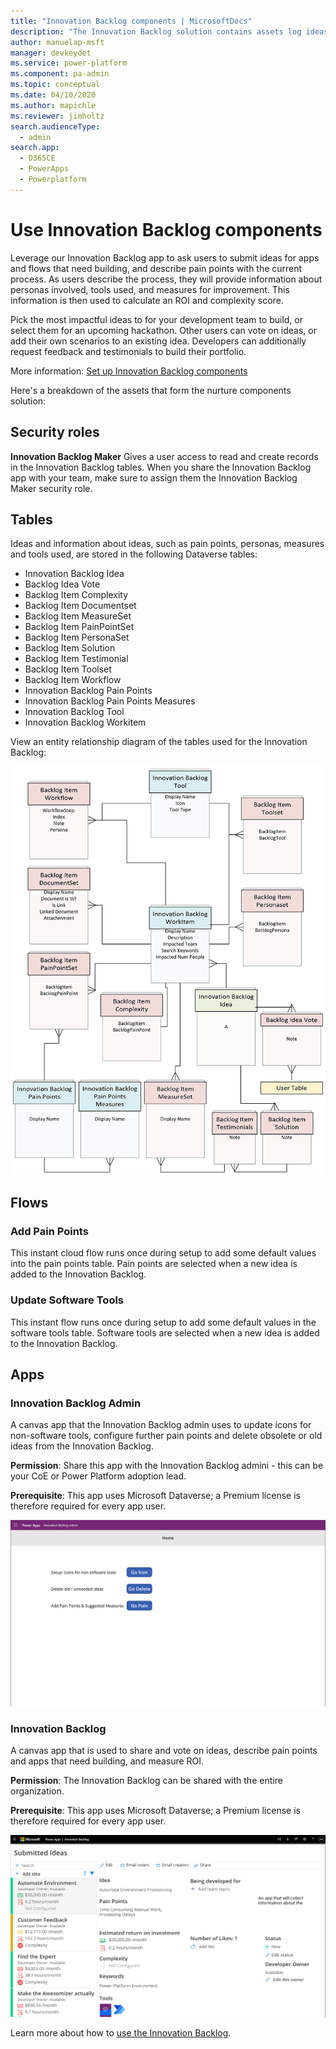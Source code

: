 ```yaml
---
title: "Innovation Backlog components | MicrosoftDocs"
description: "The Innovation Backlog solution contains assets log ideas and perform business value assessments."
author: manuelap-msft
manager: devkeydet
ms.service: power-platform
ms.component: pa-admin
ms.topic: conceptual
ms.date: 04/10/2020
ms.author: mapichle
ms.reviewer: jimholtz
search.audienceType: 
  - admin
search.app: 
  - D365CE
  - PowerApps
  - Powerplatform
---
```

# Use Innovation Backlog components

Leverage our Innovation Backlog app to ask users to submit ideas for apps and flows that need building, and describe pain points with the current process. As users describe the process, they will provide information about personas involved, tools used, and measures for improvement. This information is then used to calculate an ROI and complexity score.

Pick the most impactful ideas to for your development team to build, or select them for an upcoming hackathon. Other users can vote on ideas, or add their own scenarios to an existing idea. Developers can additionally request feedback and testimonials to build their portfolio.

More information: [Set up Innovation Backlog components](#setup-innovationbacklog.md)

Here's a breakdown of the assets that form the nurture components solution:

## Security roles

**Innovation Backlog Maker** Gives a user access to read and create records in the Innovation Backlog tables. When you share the Innovation Backlog app with your team, make sure to assign them the Innovation Backlog Maker security role.

## Tables

Ideas and information about ideas, such as pain points, personas, measures and tools used, are stored in the following Dataverse tables:

- Innovation Backlog Idea
- Backlog Idea Vote
- Backlog Item Complexity
- Backlog Item Documentset
- Backlog Item MeasureSet
- Backlog Item PainPointSet
- Backlog Item PersonaSet
- Backlog Item Solution
- Backlog Item Testimonial
- Backlog Item Toolset
- Backlog Item Workflow
- Innovation Backlog Pain Points
- Innovation Backlog Pain Points Measures
- Innovation Backlog Tool
- Innovation Backlog Workitem

View an entity relationship diagram of the tables used for the Innovation Backlog:

![Innovation Backlog entity relationship diagram](media/ib-27.png "Innovation Backlog entity relationship diagram")

## Flows

### Add Pain Points

This instant cloud flow runs once during setup to add some default values into the pain points table. Pain points are selected when a new idea is added to the Innovation Backlog.

### Update Software Tools

This instant flow runs once during setup to add some default values in the software tools table. Software tools are selected when a new idea is added to the Innovation Backlog.

## Apps

### Innovation Backlog Admin

A canvas app that the Innovation Backlog admin uses to update icons for non-software tools, configure further pain points and delete obsolete or old ideas from the Innovation Backlog.

**Permission**: Share this app with the Innovation Backlog admini - this can be your CoE or Power Platform adoption lead.

**Prerequisite**: This app uses Microsoft Dataverse; a Premium license is therefore required for every app user.

![Innovation Backlog Admin app](media/ib-11.png "Innovation Backlog Admin app")

### Innovation Backlog

A canvas app that is used to share and vote on ideas, describe pain points and apps that need building, and measure ROI.

**Permission**: The Innovation Backlog can be shared with the entire organization.

**Prerequisite**: This app uses Microsoft Dataverse; a Premium license is therefore required for every app user.

![Innovation Backlog app](media/ib-12.png "Innovation Backlog app")

Learn more about how to [use the Innovation Backlog](#use-innovation-backlog.md).
